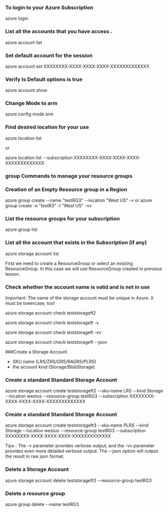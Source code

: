 
### To login to your Azure Subscription
azure login

### List all the accounts that you have access .
azure account list

###  Set default account for the session
azure account set XXXXXXXX-XXXX-XXXX-XXXX-XXXXXXXXXXXXX

###  Verify Is Default options is true
azure account show

###  Change Mode to arm
azure config mode arm

###  Find desired location for your use
azure location list

or

azure location list  --subscription XXXXXXXX-XXXX-XXXX-XXXX-XXXXXXXXXXXXX

###  group            Commands to manage your resource groups

### Creation of an Empty Resource group in a Region
azure group create --name "testRG3" --location "West US" -v
or
azure group create -n "testR3" -l "West US" -vv


### List the resource groups for your subscription
azure group list

### List all the account that exists in the Subscription (if any)
azure storage account list

First we need to create a ResourceGroup or select an existing ResourceGroup.
In this case we will use ResourceGroup created in previous lesson.

### Check whether the account name is valid and is not in use
Important: The name of the storage account must be unique in Azure. It must be lowercase, too!

azure storage account check teststorageft2

azure storage account check teststorageft -v

azure storage account check teststorageft -vv

azure storage account check teststorageft --json

###Create a Storage Account
* SKU name (LRS/ZRS/GRS/RAGRS/PLRS)
* the account kind (Storage/BlobStorage)

### Create a standard Standard Storage Account
azure storage account create teststorageft2 --sku-name LRS --kind Storage --location westus --resource-group testRG3 --subscription XXXXXXXX-XXXX-XXXX-XXXX-XXXXXXXXXXXXX   

### Create a standard Standard Storage Account
azure storage account create teststorageft3 --sku-name PLRS --kind Storage --location westus --resource-group testRG3 --subscription XXXXXXXX-XXXX-XXXX-XXXX-XXXXXXXXXXXXX  

Tips : The -v parameter provides verbose output, and the -vv parameter provides even more detailed verbose output. The --json option will output the result in raw json format.

### Delete a Storage Account
azure storage account delete teststorageft3 --resource-group testRG3

### Delete a resource group
azure group delete --name testRG3
